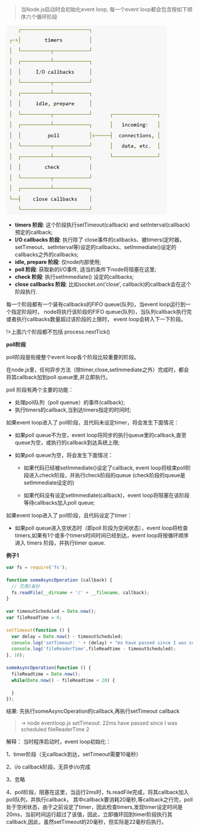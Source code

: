 >当Node.js启动时会初始化event loop, 每一个event loop都会包含按如下顺序六个循环阶段

![](../img/2019-05-28-00-02-27.png)

* **timers 阶段**: 这个阶段执行setTimeout(callback) and setInterval(callback)预定的callback;
* **I/O callbacks 阶段**: 执行除了 close事件的callbacks、被timers(定时器，setTimeout、setInterval等)设定的callbacks、setImmediate()设定的callbacks之外的callbacks;
* **idle, prepare 阶段**: 仅node内部使用;
* **poll 阶段**: 获取新的I/O事件, 适当的条件下node将阻塞在这里;
* **check 阶段**: 执行setImmediate() 设定的callbacks;
* **close callbacks 阶段**: 比如socket.on(‘close’, callback)的callback会在这个阶段执行.


每一个阶段都有一个装有callbacks的FIFO queue(队列)，当event loop运行到一个指定阶段时， node将执行该阶段的FIFO queue(队列)，当队列callback执行完或者执行callbacks数量超过该阶段的上限时， event loop会转入下一下阶段。

!>上面六个阶段都不包括 process.nextTick()

**poll阶段**

poll阶段是衔接整个event loop各个阶段比较重要的阶段。

在node.js里，任何异步方法（除timer,close,setImmediate之外）完成时，都会将其callback加到poll queue里,并立即执行。

poll 阶段有两个主要的功能：

* 处理poll队列（poll quenue）的事件(callback);
* 执行timers的callback,当到达timers指定的时间时;

如果event loop进入了 poll阶段，且代码未设定timer，将会发生下面情况：

* 如果poll queue不为空，event loop将同步的执行queue里的callback,直至queue为空，或执行的callback到达系统上限;

* 如果poll queue为空，将会发生下面情况：

  * 如果代码已经被setImmediate()设定了callback, event loop将结束poll阶段进入check阶段，并执行check阶段的queue (check阶段的queue是 setImmediate设定的)

  * 如果代码没有设定setImmediate(callback)，event loop将阻塞在该阶段等待callbacks加入poll queue;

如果event loop进入了 poll阶段，且代码设定了timer：

* 如果poll queue进入空状态时（即poll 阶段为空闲状态），event loop将检查timers,如果有1个或多个timers时间时间已经到达，event loop将按循环顺序进入 timers 阶段，并执行timer queue.

**例子1**

```js
var fs = require('fs');

function someAsyncOperation (callback) {
  // 花费2毫秒
  fs.readFile(__dirname + '/' + __filename, callback);
}

var timeoutScheduled = Date.now();
var fileReadTime = 0;

setTimeout(function () {
  var delay = Date.now() - timeoutScheduled;
  console.log('setTimeout: ' + (delay) + "ms have passed since I was scheduled");
  console.log('fileReaderTime',fileReadtime - timeoutScheduled);
}, 10);

someAsyncOperation(function () {
  fileReadtime = Date.now();
  while(Date.now() - fileReadtime < 20) {

  }
});
```

结果: 先执行someAsyncOperation的callback,再执行setTimeout callback

>-> node eventloop.js
setTimeout: 22ms have passed since I was scheduled
fileReaderTime 2

解释：
当时程序启动时，event loop初始化：

1、timer阶段（无callback到达，setTimeout需要10毫秒）

2、i/o callback阶段，无异步i/o完成

3、忽略

4、poll阶段，阻塞在这里，当运行2ms时，fs.readFile完成，将其callback加入 poll队列，并执行callback， 其中callback要消耗20毫秒,等callback之行完，poll处于空闲状态，由于之前设定了timer，因此检查timers,发现timer设定时间是20ms，当前时间运行超过了该值，因此，立即循环回到timer阶段执行其callback,因此，虽然setTimeout的20毫秒，但实际是22毫秒后执行。
